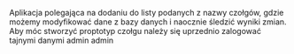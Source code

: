 
Aplikacja polegająca na dodaniu do listy podanych z nazwy czołgów, gdzie możemy modyfikować dane z bazy danych i naocznie śledzić wyniki zmian.
Aby móc stworzyć proptotyp czołgu należy się uprzednio zalogować tajnymi danymi admin admin

